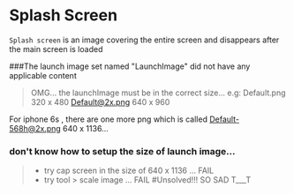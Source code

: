 Splash Screen
===

`Splash screen` is an image covering the entire screen and disappears after the main screen is loaded


###The launch image set named "LaunchImage" did not have any applicable content

> OMG...
> the launchImage must be in the correct size... 
> e.g: Default.png 320 x 480
>      Default@2x.png 640 x 960

For iphone 6s , there are one more png which is called Default-568h@2x.png 640 x 1136...

### don't know how to setup the size of launch image...
> +  try cap screen in the size of 640 x 1136 ... FAIL
> + try tool > scale image ... FAIL
#Unsolved!!!  SO SAD T___T 